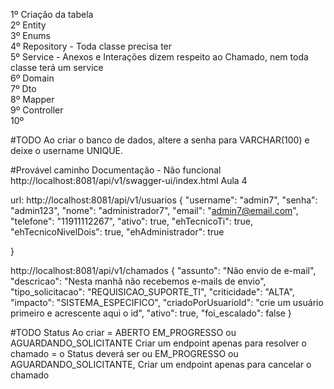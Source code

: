 1º Criação da tabela <br>
2º Entity <br>
3º Enums <br>
4º Repository - Toda classe precisa ter<br>
5º Service - Anexos e Interações dizem respeito ao Chamado, nem toda classe terá um service<br>
6º Domain <br>
7º Dto <br>
8º Mapper <br>
9º Controller <br>
10º <br>


#TODO
Ao criar o banco de dados, altere a senha para VARCHAR(100) e deixe o 
username UNIQUE.

#Provável caminho Documentação - Não funcional
http://localhost:8081/api/v1/swagger-ui/index.html
Aula 4


url: http://localhost:8081/api/v1/usuarios
{
"username": "admin7",
"senha": "admin123",
"nome": "administrador7",
"email": "admin7@email.com",
"telefone": "11911112267",
"ativo": true,
"ehTecnicoTi": true,
"ehTecnicoNivelDois": true,
"ehAdministrador": true

}


http://localhost:8081/api/v1/chamados
{
"assunto": "Não envio de e-mail",
"descricao": "Nesta manhã não recebemos e-mails de envio",
"tipo_solicitacao": "REQUISICAO_SUPORTE_TI",
"criticidade": "ALTA",
"impacto": "SISTEMA_ESPECIFICO",
"criadoPorUsuarioId": "crie um usuário primeiro e acrescente aqui o id",
"ativo": true,
"foi_escalado": false
}

#TODO Status
Ao criar = ABERTO
EM_PROGRESSO ou AGUARDANDO_SOLICITANTE
Criar um endpoint apenas para resolver o chamado = o Status deverá ser ou EM_PROGRESSO ou AGUARDANDO_SOLICITANTE,
Criar um endpoint apenas para cancelar o chamado 